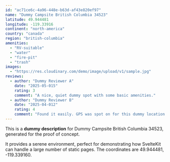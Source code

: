 ```yaml
---
id: "ac71ce6c-4a96-448e-b63d-af43e820ef97"
name: "Dummy Campsite British Columbia 34523"
latitude: 49.944481
longitude: -119.33916
continent: "north-america"
country: "canada"
region: "british-columbia"
amenities:
  - "RV-suitable"
  - "water"
  - "fire-pit"
  - "trash"
images:
  - "https://res.cloudinary.com/demo/image/upload/v1/sample.jpg"
reviews:
  - author: "Dummy Reviewer A"
    date: "2025-05-015"
    rating: 3
    comment: "A nice, quiet dummy spot with some basic amenities."
  - author: "Dummy Reviewer B"
    date: "2025-04-012"
    rating: 4
    comment: "Found it easily. GPS was spot on for this dummy location."
---
```


This is a **dummy description** for Dummy Campsite British Columbia 34523, generated for the proof of concept.

It provides a serene environment, perfect for demonstrating how SvelteKit can handle a large number of static pages. The coordinates are 49.944481, -119.339160.

